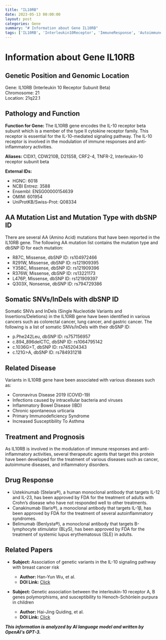```yaml
---
title: "IL10RB"
date: 2023-05-13 00:00:00
layout: post
categories: Gene
summary: "# Information about Gene IL10RB"
tags: ['IL10RB', 'Interleukin10Receptor', 'ImmuneResponse', 'AutoimmuneDiseases', 'TherapeuticAgents', 'SomaticVariants', 'DrugResponse', 'GeneticAssociationStudies']
---
```


# Information about Gene IL10RB

## Genetic Position and Genomic Location

Gene: IL10RB (Interleukin 10 Receptor Subunit Beta)  
Chromosome: 21  
Location: 21q22.1

## Pathology and Function

**Function for Gene:** The IL10RB gene encodes the IL-10 receptor beta subunit which is a member of the type II cytokine receptor family. This receptor is essential for the IL-10-mediated signaling pathway. The IL-10 receptor is involved in the modulation of immune responses and anti-inflammatory activities.

**Aliases:** CIDX1, CDW210B, D21S58, CRF2-4, TNFR-2, Interleukin-10 receptor subunit beta

**External IDs:**
- HGNC: 6018
- NCBI Entrez: 3588
- Ensembl: ENSG00000154639
- OMIM: 601954
- UniProtKB/Swiss-Prot: Q08334

## AA Mutation List and Mutation Type with dbSNP ID

There are several AA (Amino Acid) mutations that have been reported in the IL10RB gene. The following AA mutation list contains the mutation type and dbSNP ID for each mutation:
- R87C, Missense, dbSNP ID: rs104972466
- R291W, Missense, dbSNP ID: rs121909395
- Y358C, Missense, dbSNP ID: rs121909396
- R376W, Missense, dbSNP ID: rs13221173
- L476P, Missense, dbSNP ID: rs121909397
- Q303X, Nonsense, dbSNP ID: rs794729386

## Somatic SNVs/InDels with dbSNP ID

Somatic SNVs and InDels (Single Nucleotide Variants and Insertions/Deletions) in the IL10RB gene have been identified in various cancers such as colorectal cancer, lung cancer, and gastric cancer. The following is a list of somatic SNVs/InDels with their dbSNP ID:
- p.Phe242Leu, dbSNP ID: rs757156957
- c.894_896delCTC, dbSNP ID: rs1064795142
- c.1036G>T, dbSNP ID: rs745204343
- c.121G>A, dbSNP ID: rs784931218

## Related Disease

Variants in IL10RB gene have been associated with various diseases such as:
- Coronavirus Disease 2019 (COVID-19)
- Infections caused by intracellular bacteria and viruses
- Inflammatory Bowel Disease (IBD)
- Chronic spontaneous urticaria
- Primary Immunodeficiency Syndrome
- Increased Susceptibility To Asthma

## Treatment and Prognosis

As IL10RB is involved in the modulation of immune responses and anti-inflammatory activities, several therapeutic agents that target this protein have been developed for the treatment of various diseases such as cancer, autoimmune diseases, and inflammatory disorders.

## Drug Response

- Ustekinumab (Stelara®), a human monoclonal antibody that targets IL-12 and IL-23, has been approved by FDA for the treatment of adults with Crohn’s disease who have not responded well to other treatments.
- Canakinumab (Ilaris®), a monoclonal antibody that targets IL-1β, has been approved by FDA for the treatment of several autoinflammatory syndromes. 
- Belimumab (Benlysta®), a monoclonal antibody that targets B-lymphocyte stimulator (BLyS), has been approved by FDA for the treatment of systemic lupus erythematosus (SLE) in adults.

## Related Papers

- **Subject:** Association of genetic variants in the IL-10 signaling pathway with breast cancer risk
  - **Author:** Han-Yun Wu, et al.
  - **DOI Link:** [Click](https://doi.org/10.1016/j.gene.2013.04.009)
  
- **Subject:** Genetic association between the interleukin-10 receptor A, B genes polymorphisms, and susceptibility to Henoch-Schönlein purpura in children
  - **Author:** Hai-Jing Quiding, et al.
  - **DOI Link:** [Click](https://doi.org/10.1097/MD.0000000000025735)

**_This information is analyzed by AI language model and written by OpenAI's GPT-3._**